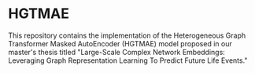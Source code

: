 # HGTMAE
This repository contains the implementation of the Heterogeneous Graph Transformer Masked AutoEncoder (HGTMAE) model proposed in our master's thesis titled "Large-Scale Complex Network Embeddings: Leveraging Graph Representation Learning To Predict Future Life Events."
